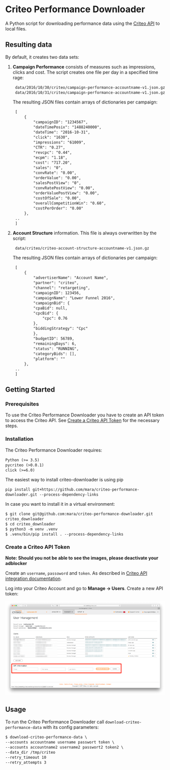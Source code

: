 # Criteo Performance Downloader

A Python script for downloading performance data using the [Criteo API](http://kb.criteo.com/advertising/index.php?action=artikel&cat=9&id=27&artlang=en) to local files. 

## Resulting data
By default, it creates two data sets:

1. **Campaign Performance** consists of measures such as impressions, clicks and cost. The script creates one file per day in a specified time rage:

        data/2016/10/30/criteo/campaign-performance-accountname-v1.json.gz
        data/2016/10/31/criteo/campaign-performance-accountname-v1.json.gz

    The resulting JSON files contain arrays of dictionaries per campaign: 

        [
            {
                "campaignID": "1234567",
                "dateTimePosix": "1488240000",
                "dateTime": "2016-10-31",
                "click": "1630",
                "impressions": "61009",
                "CTR": "0.27",
                "revcpc": "0.44",
                "ecpm": "1.18",
                "cost": "717.20",
                "sales": "0",
                "convRate": "0.00",
                "orderValue": "0.00",
                "salesPostView": "0",
                "convRatePostView": "0.00",
                "orderValuePostView": "0.00",
                "costOfSale": "0.00",
                "overallCompetitionWin": "0.60",
                "costPerOrder": "0.00"
            },
        ..
        ]

2. **Account Structure** information. This file is always overwritten by the script:

        data/criteo/criteo-account-structure-accountname-v1.json.gz

    The resulting JSON files contain arrays of dictionaries per campaign: 

        [
            {
                "advertiserName": "Account Name",
                "partner": "criteo",
                "channel": "retargeting",
                "campaignID": 123456,
                "campaignName": "Lower Funnel 2016",
                "campaignBid": {
                "cpaBid": null,
                "cpcBid": {
                    "cpc": 0.76
                },
                "biddingStrategy": "Cpc"
                },
                "budgetID": 56789,
                "remainingDays": 6,
                "status": "RUNNING",
                "categoryBids": [],
                "platform": ""
            },
        ..
        ]


## Getting Started

### Prerequisites

To use the Criteo Performance Downloader you have to create an API token to access the Criteo API. See [Create a Criteo API Token](#create-a-criteo-api-token) for the necessary steps.

### Installation

 The Criteo Performance Downloader requires:

    Python (>= 3.5)
    pycriteo (>0.0.1)
    click (>=6.0)

The easiest way to install criteo-downloader is using pip

    pip install git+https://github.com/mara/criteo-performance-downloader.git --process-dependency-links

In case you want to install it in a virtual environment:

    $ git clone git@github.com:mara/criteo-performance-downloader.git criteo_downloader
    $ cd criteo_downloader
    $ python3 -m venv .venv
    $ .venv/bin/pip install . --process-dependency-links

### Create a Criteo API Token 

**Note: Should you not be able to see the images, please deactivate your adblocker** 

Create an `username`, `passoword` and `token`. As described in [Criteo API integration documentation](https://support.criteo.com/hc/en-us/articles/210162145-How-can-I-manually-generate-an-API-for-my-account-). 

Log into your Criteo Account and go to **Manage -> Users**. Create a new API token:

![Generating Criteo API token](docs/generating-criteo-api-token.png)

## Usage

To run the Criteo Performance Downloader call `download-criteo-performance-data` with its config parameters:  

    $ download-criteo-performance-data \
    --accounts accountname username passwort token \
    --accounts accountname2 username2 passwort2 token2 \
    --data_dir /tmp/criteo
    --retry_timeout 10
    --retry_attempts 3

